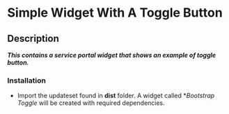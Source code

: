 # **Simple Widget With A Toggle Button**

## Description

**_This contains a service portal widget that shows an example of toggle button._**

### Installation

- Import the updateset found in **dist** folder. A widget called **Bootstrap Toggle* will be created with required dependencies.
